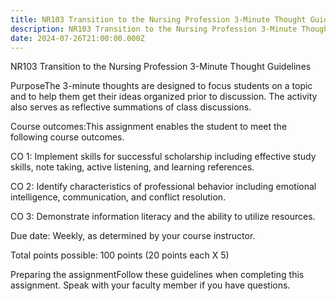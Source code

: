 ```yaml
---
title: NR103 Transition to the Nursing Profession 3-Minute Thought Guidelines
description: NR103 Transition to the Nursing Profession 3-Minute Thought Guidelines
date: 2024-07-26T21:00:00.000Z
---
```


NR103 Transition to the Nursing Profession 3-Minute Thought Guidelines

PurposeThe 3-minute thoughts are designed to focus students on a topic and to help them get their ideas organized prior to discussion. The activity also serves as reflective summations of class discussions.

Course outcomes:This assignment enables the student to meet the following course outcomes.

CO 1: Implement skills for successful scholarship including effective study skills, note taking, active listening, and learning references.

CO 2: Identify characteristics of professional behavior including emotional intelligence, communication, and conflict resolution.

CO 3: Demonstrate information literacy and the ability to utilize resources.

Due date: Weekly, as determined by your course instructor.

Total points possible: 100 points (20 points each X 5)

Preparing the assignmentFollow these guidelines when completing this assignment. Speak with your faculty member if you have questions.
